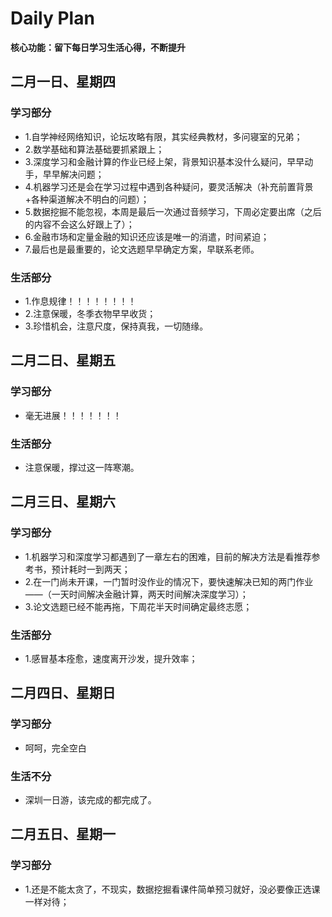 # Daily Plan

**核心功能：留下每日学习生活心得，不断提升**

## 二月一日、星期四
### 学习部分
- 1.自学神经网络知识，论坛攻略有限，其实经典教材，多问寝室的兄弟；
- 2.数学基础和算法基础要抓紧跟上；
- 3.深度学习和金融计算的作业已经上架，背景知识基本没什么疑问，早早动手，早早解决问题；
- 4.机器学习还是会在学习过程中遇到各种疑问，要灵活解决（补充前置背景+各种渠道解决不明白的问题）；
- 5.数据挖掘不能忽视，本周是最后一次通过音频学习，下周必定要出席（之后的内容不会这么好跟上了）；
- 6.金融市场和定量金融的知识还应该是唯一的消遣，时间紧迫；
- 7.最后也是最重要的，论文选题早早确定方案，早联系老师。

### 生活部分
- 1.作息规律！！！！！！！！
- 2.注意保暖，冬季衣物早早收货；
- 3.珍惜机会，注意尺度，保持真我，一切随缘。


## 二月二日、星期五
### 学习部分
- 毫无进展！！！！！！！

### 生活部分
- 注意保暖，撑过这一阵寒潮。

## 二月三日、星期六
### 学习部分
- 1.机器学习和深度学习都遇到了一章左右的困难，目前的解决方法是看推荐参考书，预计耗时一到两天；
- 2.在一门尚未开课，一门暂时没作业的情况下，要快速解决已知的两门作业——（一天时间解决金融计算，两天时间解决深度学习）；
- 3.论文选题已经不能再拖，下周花半天时间确定最终志愿；

### 生活部分
- 1.感冒基本痊愈，速度离开沙发，提升效率；

## 二月四日、星期日
### 学习部分
- 呵呵，完全空白

### 生活不分
- 深圳一日游，该完成的都完成了。

## 二月五日、星期一
### 学习部分
- 1.还是不能太贪了，不现实，数据挖掘看课件简单预习就好，没必要像正选课一样对待；

